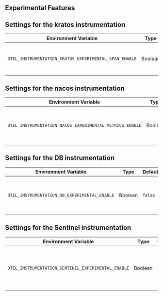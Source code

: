 ## Experimental Features

## Settings for the kratos instrumentation

| Environment Variable                                       | Type    | Default | Description                                                |
|------------------------------------------------------------|---------|---------|------------------------------------------------------------|
| `OTEL_INSTRUMENTATION_KRATOS_EXPERIMENTAL_SPAN_ENABLE`     | Boolean | `false` | Enable the capture of experimental kratos span attributes. |

## Settings for the nacos instrumentation

| Environment Variable                                       | Type    | Default | Description                                                 |
|------------------------------------------------------------|---------|---------|-------------------------------------------------------------|
| `OTEL_INSTRUMENTATION_NACOS_EXPERIMENTAL_METRICS_ENABLE`   | Boolean | `false` | Enable the capture of experimental nacos metrics attributes.|

## Settings for the DB instrumentation

| Environment Variable                                       | Type    | Default | Description                                                 |
|------------------------------------------------------------|---------|---------|-------------------------------------------------------------|
| `OTEL_INSTRUMENTATION_DB_EXPERIMENTAL_ENABLE`              | Boolean | `false` | Enable the capture of experimental database span attributes.|

## Settings for the Sentinel instrumentation

| Environment Variable                                | Type    | Default | Description                                                  |
| --------------------------------------------------- | ------- | ------- | ------------------------------------------------------------ |
| `OTEL_INSTRUMENTATION_SENTINEL_EXPERIMENTAL_ENABLE` | Boolean | `true`  | Enable the capture of experimental sentinel span and metrics attributes. |

